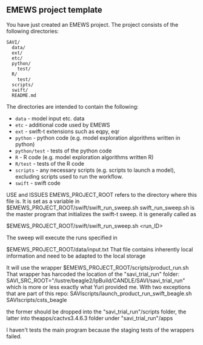 EMEWS project template
-----------------------

You have just created an EMEWS project.
The project consists of the following directories:

```
SAVI/
  data/
  ext/
  etc/
  python/
    test/
  R/
    test/
  scripts/
  swift/
  README.md
```
The directories are intended to contain the following:

 * `data` - model input etc. data
 * `etc` - additional code used by EMEWS
 * `ext` - swift-t extensions such as eqpy, eqr
 * `python` - python code (e.g. model exploration algorithms written in python)
 * `python/test` - tests of the python code
 * `R` - R code (e.g. model exploration algorithms written R)
 * `R/test` - tests of the R code
 * `scripts` - any necessary scripts (e.g. scripts to launch a model), excluding
    scripts used to run the workflow.
 * `swift` - swift code

USE and ISSUES
EMEWS_PROJECT_ROOT refers to the directory where this file is. It is set as a variable in
$EMEWS_PROJECT_ROOT/swift/swift_run_sweep.sh
swift_run_sweep.sh is the master program that initializes the swift-t sweep. it is generally called as

$EMEWS_PROJECT_ROOT/swift/swift_run_sweep.sh <run_ID>

The sweep will execute the runs specified in 

$EMEWS_PROJECT_ROOT/data/input.txt
That file contains inherently local information and need to be adapted to the local storage

It will use the wrapper 
$EMEWS_PROJECT_ROOT/scripts/product_run.sh
That wrapper has harcoded the location of the "savi_trial_run" folder:
SAVI_SRC_ROOT="/lustre/beagle2/lpBuild/CANDLE/SAVI/savi_trial_run"
which is more or less exactly what Yuri provided me. With two exceptions that are part of this repo:
SAVIscripts/launch_product_run_swift_beagle.sh
SAVIscripts/csts_beagle

the former should be dropped into the "savi_trial_run"/scripts folder, the latter into theapps/cactvs3.4.6.3 folder under "savi_trial_run"/apps

I haven't tests the main program because the staging tests of the wrappers failed. 


